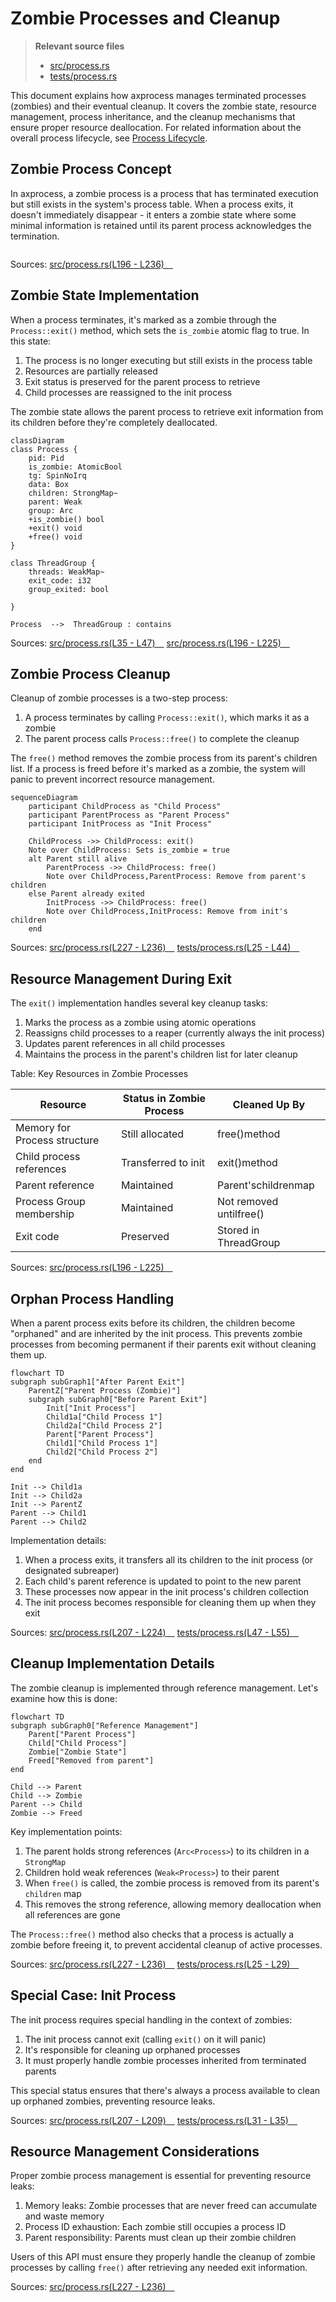 # Zombie Processes and Cleanup

> **Relevant source files**
> * [src/process.rs](https://github.com/Starry-OS/axprocess/blob/57d44806/src/process.rs)
> * [tests/process.rs](https://github.com/Starry-OS/axprocess/blob/57d44806/tests/process.rs)

This document explains how axprocess manages terminated processes (zombies) and their eventual cleanup. It covers the zombie state, resource management, process inheritance, and the cleanup mechanisms that ensure proper resource deallocation. For related information about the overall process lifecycle, see [Process Lifecycle](/Starry-OS/axprocess/2.2-process-lifecycle).

## Zombie Process Concept

In axprocess, a zombie process is a process that has terminated execution but still exists in the system's process table. When a process exits, it doesn't immediately disappear - it enters a zombie state where some minimal information is retained until its parent process acknowledges the termination.

```

```

Sources: [src/process.rs(L196 - L236)&emsp;](https://github.com/Starry-OS/axprocess/blob/57d44806/src/process.rs#L196-L236)

## Zombie State Implementation

When a process terminates, it's marked as a zombie through the `Process::exit()` method, which sets the `is_zombie` atomic flag to true. In this state:

1. The process is no longer executing but still exists in the process table
2. Resources are partially released
3. Exit status is preserved for the parent process to retrieve
4. Child processes are reassigned to the init process

The zombie state allows the parent process to retrieve exit information from its children before they're completely deallocated.

```mermaid
classDiagram
class Process {
    pid: Pid
    is_zombie: AtomicBool
    tg: SpinNoIrq
    data: Box
    children: StrongMap~
    parent: Weak
    group: Arc
    +is_zombie() bool
    +exit() void
    +free() void
}

class ThreadGroup {
    threads: WeakMap~
    exit_code: i32
    group_exited: bool
    
}

Process  -->  ThreadGroup : contains
```

Sources: [src/process.rs(L35 - L47)&emsp;](https://github.com/Starry-OS/axprocess/blob/57d44806/src/process.rs#L35-L47) [src/process.rs(L196 - L225)&emsp;](https://github.com/Starry-OS/axprocess/blob/57d44806/src/process.rs#L196-L225)

## Zombie Process Cleanup

Cleanup of zombie processes is a two-step process:

1. A process terminates by calling `Process::exit()`, which marks it as a zombie
2. The parent process calls `Process::free()` to complete the cleanup

The `free()` method removes the zombie process from its parent's children list. If a process is freed before it's marked as a zombie, the system will panic to prevent incorrect resource management.

```mermaid
sequenceDiagram
    participant ChildProcess as "Child Process"
    participant ParentProcess as "Parent Process"
    participant InitProcess as "Init Process"

    ChildProcess ->> ChildProcess: exit()
    Note over ChildProcess: Sets is_zombie = true
    alt Parent still alive
        ParentProcess ->> ChildProcess: free()
        Note over ChildProcess,ParentProcess: Remove from parent's children
    else Parent already exited
        InitProcess ->> ChildProcess: free()
        Note over ChildProcess,InitProcess: Remove from init's children
    end
```

Sources: [src/process.rs(L227 - L236)&emsp;](https://github.com/Starry-OS/axprocess/blob/57d44806/src/process.rs#L227-L236) [tests/process.rs(L25 - L44)&emsp;](https://github.com/Starry-OS/axprocess/blob/57d44806/tests/process.rs#L25-L44)

## Resource Management During Exit

The `exit()` implementation handles several key cleanup tasks:

1. Marks the process as a zombie using atomic operations
2. Reassigns child processes to a reaper (currently always the init process)
3. Updates parent references in all child processes
4. Maintains the process in the parent's children list for later cleanup

Table: Key Resources in Zombie Processes

|Resource|Status in Zombie Process|Cleaned Up By|
| --- | --- | --- |
|Memory for Process structure|Still allocated|free()method|
|Child process references|Transferred to init|exit()method|
|Parent reference|Maintained|Parent'schildrenmap|
|Process Group membership|Maintained|Not removed untilfree()|
|Exit code|Preserved|Stored in ThreadGroup|

Sources: [src/process.rs(L196 - L225)&emsp;](https://github.com/Starry-OS/axprocess/blob/57d44806/src/process.rs#L196-L225)

## Orphan Process Handling

When a parent process exits before its children, the children become "orphaned" and are inherited by the init process. This prevents zombie processes from becoming permanent if their parents exit without cleaning them up.

```mermaid
flowchart TD
subgraph subGraph1["After Parent Exit"]
    ParentZ["Parent Process (Zombie)"]
    subgraph subGraph0["Before Parent Exit"]
        Init["Init Process"]
        Child1a["Child Process 1"]
        Child2a["Child Process 2"]
        Parent["Parent Process"]
        Child1["Child Process 1"]
        Child2["Child Process 2"]
    end
end

Init --> Child1a
Init --> Child2a
Init --> ParentZ
Parent --> Child1
Parent --> Child2
```

Implementation details:

1. When a process exits, it transfers all its children to the init process (or designated subreaper)
2. Each child's parent reference is updated to point to the new parent
3. These processes now appear in the init process's children collection
4. The init process becomes responsible for cleaning them up when they exit

Sources: [src/process.rs(L207 - L224)&emsp;](https://github.com/Starry-OS/axprocess/blob/57d44806/src/process.rs#L207-L224) [tests/process.rs(L47 - L55)&emsp;](https://github.com/Starry-OS/axprocess/blob/57d44806/tests/process.rs#L47-L55)

## Cleanup Implementation Details

The zombie cleanup is implemented through reference management. Let's examine how this is done:

```mermaid
flowchart TD
subgraph subGraph0["Reference Management"]
    Parent["Parent Process"]
    Child["Child Process"]
    Zombie["Zombie State"]
    Freed["Removed from parent"]
end

Child --> Parent
Child --> Zombie
Parent --> Child
Zombie --> Freed
```

Key implementation points:

1. The parent holds strong references (`Arc<Process>`) to its children in a `StrongMap`
2. Children hold weak references (`Weak<Process>`) to their parent
3. When `free()` is called, the zombie process is removed from its parent's `children` map
4. This removes the strong reference, allowing memory deallocation when all references are gone

The `Process::free()` method also checks that a process is actually a zombie before freeing it, to prevent accidental cleanup of active processes.

Sources: [src/process.rs(L227 - L236)&emsp;](https://github.com/Starry-OS/axprocess/blob/57d44806/src/process.rs#L227-L236) [tests/process.rs(L25 - L29)&emsp;](https://github.com/Starry-OS/axprocess/blob/57d44806/tests/process.rs#L25-L29)

## Special Case: Init Process

The init process requires special handling in the context of zombies:

1. The init process cannot exit (calling `exit()` on it will panic)
2. It's responsible for cleaning up orphaned processes
3. It must properly handle zombie processes inherited from terminated parents

This special status ensures that there's always a process available to clean up orphaned zombies, preventing resource leaks.

Sources: [src/process.rs(L207 - L209)&emsp;](https://github.com/Starry-OS/axprocess/blob/57d44806/src/process.rs#L207-L209) [tests/process.rs(L31 - L35)&emsp;](https://github.com/Starry-OS/axprocess/blob/57d44806/tests/process.rs#L31-L35)

## Resource Management Considerations

Proper zombie process management is essential for preventing resource leaks:

1. Memory leaks: Zombie processes that are never freed can accumulate and waste memory
2. Process ID exhaustion: Each zombie still occupies a process ID
3. Parent responsibility: Parents must clean up their zombie children

Users of this API must ensure they properly handle the cleanup of zombie processes by calling `free()` after retrieving any needed exit information.

Sources: [src/process.rs(L227 - L236)&emsp;](https://github.com/Starry-OS/axprocess/blob/57d44806/src/process.rs#L227-L236)